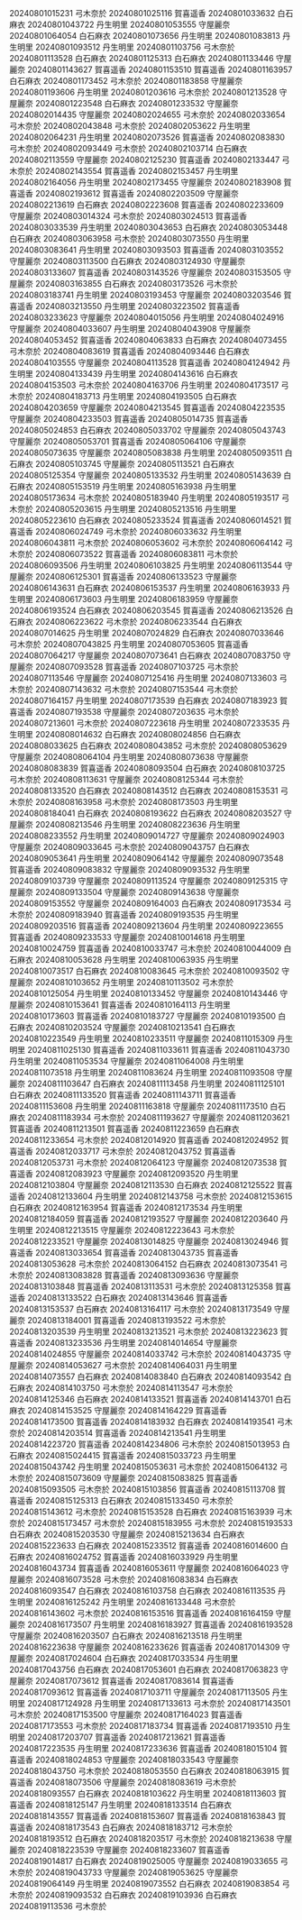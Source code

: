 20240801015231 弓木奈於
20240801025116 賀喜遥香
20240801033632 白石麻衣
20240801043722 丹生明里
20240801053555 守屋麗奈
20240801064054 白石麻衣
20240801073656 丹生明里
20240801083813 丹生明里
20240801093512 丹生明里
20240801103756 弓木奈於
20240801113528 白石麻衣
20240801125313 白石麻衣
20240801133446 守屋麗奈
20240801143627 賀喜遥香
20240801153510 賀喜遥香
20240801163957 白石麻衣
20240801173452 弓木奈於
20240801183858 守屋麗奈
20240801193606 丹生明里
20240801203616 弓木奈於
20240801213528 守屋麗奈
20240801223548 白石麻衣
20240801233532 守屋麗奈
20240802014435 守屋麗奈
20240802024655 弓木奈於
20240802033654 弓木奈於
20240802043848 弓木奈於
20240802053622 丹生明里
20240802064231 丹生明里
20240802073526 賀喜遥香
20240802083830 弓木奈於
20240802093449 弓木奈於
20240802103714 白石麻衣
20240802113559 守屋麗奈
20240802125230 賀喜遥香
20240802133447 弓木奈於
20240802143554 賀喜遥香
20240802153457 丹生明里
20240802164056 丹生明里
20240802173455 守屋麗奈
20240802183908 賀喜遥香
20240802193612 賀喜遥香
20240802203509 守屋麗奈
20240802213619 白石麻衣
20240802223608 賀喜遥香
20240802233609 守屋麗奈
20240803014324 弓木奈於
20240803024513 賀喜遥香
20240803033539 丹生明里
20240803043653 白石麻衣
20240803053448 白石麻衣
20240803063958 弓木奈於
20240803073550 丹生明里
20240803083641 丹生明里
20240803093503 賀喜遥香
20240803103552 守屋麗奈
20240803113500 白石麻衣
20240803124930 守屋麗奈
20240803133607 賀喜遥香
20240803143526 守屋麗奈
20240803153505 守屋麗奈
20240803163855 白石麻衣
20240803173526 弓木奈於
20240803183741 丹生明里
20240803193453 守屋麗奈
20240803203546 賀喜遥香
20240803213550 丹生明里
20240803223502 賀喜遥香
20240803233623 守屋麗奈
20240804015056 丹生明里
20240804024916 守屋麗奈
20240804033607 丹生明里
20240804043908 守屋麗奈
20240804053452 賀喜遥香
20240804063833 白石麻衣
20240804073455 弓木奈於
20240804083619 賀喜遥香
20240804093446 白石麻衣
20240804103555 守屋麗奈
20240804113528 賀喜遥香
20240804124942 丹生明里
20240804133439 丹生明里
20240804143616 白石麻衣
20240804153503 弓木奈於
20240804163706 丹生明里
20240804173517 弓木奈於
20240804183713 丹生明里
20240804193505 白石麻衣
20240804203659 守屋麗奈
20240804213545 賀喜遥香
20240804223535 守屋麗奈
20240804233503 賀喜遥香
20240805014735 賀喜遥香
20240805024853 白石麻衣
20240805033702 守屋麗奈
20240805043743 守屋麗奈
20240805053701 賀喜遥香
20240805064106 守屋麗奈
20240805073635 守屋麗奈
20240805083838 丹生明里
20240805093511 白石麻衣
20240805103745 守屋麗奈
20240805113521 白石麻衣
20240805125354 守屋麗奈
20240805133532 丹生明里
20240805143639 白石麻衣
20240805153519 丹生明里
20240805163938 丹生明里
20240805173634 弓木奈於
20240805183940 丹生明里
20240805193517 弓木奈於
20240805203615 丹生明里
20240805213516 丹生明里
20240805223610 白石麻衣
20240805233524 賀喜遥香
20240806014521 賀喜遥香
20240806024749 弓木奈於
20240806033632 丹生明里
20240806043811 弓木奈於
20240806053602 弓木奈於
20240806064142 弓木奈於
20240806073522 賀喜遥香
20240806083811 弓木奈於
20240806093506 丹生明里
20240806103825 丹生明里
20240806113544 守屋麗奈
20240806125301 賀喜遥香
20240806133523 守屋麗奈
20240806143631 白石麻衣
20240806153537 丹生明里
20240806163933 丹生明里
20240806173603 丹生明里
20240806183959 守屋麗奈
20240806193524 白石麻衣
20240806203545 賀喜遥香
20240806213526 白石麻衣
20240806223622 弓木奈於
20240806233544 白石麻衣
20240807014625 丹生明里
20240807024829 白石麻衣
20240807033646 弓木奈於
20240807043825 丹生明里
20240807053605 賀喜遥香
20240807064217 守屋麗奈
20240807073641 白石麻衣
20240807083750 守屋麗奈
20240807093528 賀喜遥香
20240807103725 弓木奈於
20240807113546 守屋麗奈
20240807125416 丹生明里
20240807133603 弓木奈於
20240807143632 弓木奈於
20240807153544 弓木奈於
20240807164157 丹生明里
20240807173539 白石麻衣
20240807183923 賀喜遥香
20240807193538 守屋麗奈
20240807203635 弓木奈於
20240807213601 弓木奈於
20240807223618 丹生明里
20240807233535 丹生明里
20240808014632 白石麻衣
20240808024856 白石麻衣
20240808033625 白石麻衣
20240808043852 弓木奈於
20240808053629 守屋麗奈
20240808064104 丹生明里
20240808073638 守屋麗奈
20240808083839 賀喜遥香
20240808093504 白石麻衣
20240808103725 弓木奈於
20240808113631 守屋麗奈
20240808125344 弓木奈於
20240808133520 白石麻衣
20240808143512 白石麻衣
20240808153531 弓木奈於
20240808163958 弓木奈於
20240808173503 丹生明里
20240808184041 白石麻衣
20240808193622 白石麻衣
20240808203527 守屋麗奈
20240808213546 丹生明里
20240808223636 丹生明里
20240808233552 丹生明里
20240809014727 守屋麗奈
20240809024903 守屋麗奈
20240809033645 弓木奈於
20240809043757 白石麻衣
20240809053641 丹生明里
20240809064142 守屋麗奈
20240809073548 賀喜遥香
20240809083832 守屋麗奈
20240809093532 丹生明里
20240809103739 守屋麗奈
20240809113524 守屋麗奈
20240809125315 守屋麗奈
20240809133504 守屋麗奈
20240809143638 守屋麗奈
20240809153552 守屋麗奈
20240809164003 白石麻衣
20240809173534 弓木奈於
20240809183940 賀喜遥香
20240809193535 丹生明里
20240809203516 賀喜遥香
20240809213604 丹生明里
20240809223655 賀喜遥香
20240809233533 守屋麗奈
20240810014618 丹生明里
20240810024759 賀喜遥香
20240810033747 弓木奈於
20240810044009 白石麻衣
20240810053628 丹生明里
20240810063935 丹生明里
20240810073517 白石麻衣
20240810083645 弓木奈於
20240810093502 守屋麗奈
20240810103652 丹生明里
20240810113502 弓木奈於
20240810125054 丹生明里
20240810133452 守屋麗奈
20240810143446 守屋麗奈
20240810153641 賀喜遥香
20240810164113 丹生明里
20240810173603 賀喜遥香
20240810183727 守屋麗奈
20240810193500 白石麻衣
20240810203524 守屋麗奈
20240810213541 白石麻衣
20240810223549 丹生明里
20240810233511 守屋麗奈
20240811015309 丹生明里
20240811025130 賀喜遥香
20240811033611 賀喜遥香
20240811043730 丹生明里
20240811053534 守屋麗奈
20240811064008 丹生明里
20240811073518 丹生明里
20240811083624 丹生明里
20240811093508 守屋麗奈
20240811103647 白石麻衣
20240811113458 丹生明里
20240811125101 白石麻衣
20240811133520 賀喜遥香
20240811143711 賀喜遥香
20240811153608 丹生明里
20240811163818 守屋麗奈
20240811173510 白石麻衣
20240811183934 弓木奈於
20240811193627 守屋麗奈
20240811203621 賀喜遥香
20240811213501 賀喜遥香
20240811223659 白石麻衣
20240811233654 弓木奈於
20240812014920 賀喜遥香
20240812024952 賀喜遥香
20240812033717 弓木奈於
20240812043752 賀喜遥香
20240812053731 弓木奈於
20240812064123 守屋麗奈
20240812073538 賀喜遥香
20240812083923 守屋麗奈
20240812093520 丹生明里
20240812103804 守屋麗奈
20240812113530 白石麻衣
20240812125522 賀喜遥香
20240812133604 丹生明里
20240812143758 弓木奈於
20240812153615 白石麻衣
20240812163954 賀喜遥香
20240812173534 丹生明里
20240812184059 賀喜遥香
20240812193527 守屋麗奈
20240812203640 丹生明里
20240812213515 守屋麗奈
20240812223643 弓木奈於
20240812233521 守屋麗奈
20240813014825 守屋麗奈
20240813024946 賀喜遥香
20240813033654 賀喜遥香
20240813043735 賀喜遥香
20240813053628 弓木奈於
20240813064152 白石麻衣
20240813073541 弓木奈於
20240813083828 賀喜遥香
20240813093636 守屋麗奈
20240813103848 賀喜遥香
20240813113531 弓木奈於
20240813125358 賀喜遥香
20240813133522 白石麻衣
20240813143646 賀喜遥香
20240813153537 白石麻衣
20240813164117 弓木奈於
20240813173549 守屋麗奈
20240813184001 賀喜遥香
20240813193522 弓木奈於
20240813203539 丹生明里
20240813213521 弓木奈於
20240813223623 賀喜遥香
20240813233536 丹生明里
20240814014654 守屋麗奈
20240814024855 守屋麗奈
20240814033742 弓木奈於
20240814043735 守屋麗奈
20240814053627 弓木奈於
20240814064031 丹生明里
20240814073557 白石麻衣
20240814083840 白石麻衣
20240814093542 白石麻衣
20240814103750 弓木奈於
20240814113547 弓木奈於
20240814125346 白石麻衣
20240814133521 賀喜遥香
20240814143701 白石麻衣
20240814153525 守屋麗奈
20240814164229 賀喜遥香
20240814173500 賀喜遥香
20240814183932 白石麻衣
20240814193541 弓木奈於
20240814203514 賀喜遥香
20240814213541 丹生明里
20240814223720 賀喜遥香
20240814234806 弓木奈於
20240815013953 白石麻衣
20240815024415 賀喜遥香
20240815033723 丹生明里
20240815043742 丹生明里
20240815053631 弓木奈於
20240815064132 弓木奈於
20240815073609 守屋麗奈
20240815083825 賀喜遥香
20240815093505 弓木奈於
20240815103856 賀喜遥香
20240815113708 賀喜遥香
20240815125313 白石麻衣
20240815133450 弓木奈於
20240815143612 弓木奈於
20240815153528 白石麻衣
20240815163939 弓木奈於
20240815173457 弓木奈於
20240815183955 弓木奈於
20240815193533 白石麻衣
20240815203530 守屋麗奈
20240815213634 白石麻衣
20240815223633 白石麻衣
20240815233512 賀喜遥香
20240816014600 白石麻衣
20240816024752 賀喜遥香
20240816033929 丹生明里
20240816043734 賀喜遥香
20240816053611 守屋麗奈
20240816064023 守屋麗奈
20240816073528 弓木奈於
20240816083834 白石麻衣
20240816093547 白石麻衣
20240816103758 白石麻衣
20240816113535 丹生明里
20240816125242 丹生明里
20240816133448 弓木奈於
20240816143602 弓木奈於
20240816153516 賀喜遥香
20240816164159 守屋麗奈
20240816173507 丹生明里
20240816183927 賀喜遥香
20240816193528 守屋麗奈
20240816203507 白石麻衣
20240816213518 丹生明里
20240816223638 守屋麗奈
20240816233626 賀喜遥香
20240817014309 守屋麗奈
20240817024604 白石麻衣
20240817033534 丹生明里
20240817043756 白石麻衣
20240817053601 白石麻衣
20240817063823 守屋麗奈
20240817073612 賀喜遥香
20240817083614 賀喜遥香
20240817093612 賀喜遥香
20240817103711 守屋麗奈
20240817113505 丹生明里
20240817124928 丹生明里
20240817133613 弓木奈於
20240817143501 弓木奈於
20240817153500 守屋麗奈
20240817164023 賀喜遥香
20240817173553 弓木奈於
20240817183734 賀喜遥香
20240817193510 丹生明里
20240817203707 賀喜遥香
20240817213621 賀喜遥香
20240817223535 丹生明里
20240817233636 賀喜遥香
20240818015104 賀喜遥香
20240818024853 守屋麗奈
20240818033543 守屋麗奈
20240818043750 弓木奈於
20240818053550 白石麻衣
20240818063915 賀喜遥香
20240818073506 守屋麗奈
20240818083619 弓木奈於
20240818093557 白石麻衣
20240818103622 丹生明里
20240818113603 賀喜遥香
20240818125147 丹生明里
20240818133514 白石麻衣
20240818143557 賀喜遥香
20240818153607 賀喜遥香
20240818163843 賀喜遥香
20240818173543 白石麻衣
20240818183712 弓木奈於
20240818193512 白石麻衣
20240818203517 弓木奈於
20240818213638 守屋麗奈
20240818223539 守屋麗奈
20240818233607 賀喜遥香
20240819014817 白石麻衣
20240819025005 守屋麗奈
20240819033655 弓木奈於
20240819043733 守屋麗奈
20240819053625 守屋麗奈
20240819064149 丹生明里
20240819073552 白石麻衣
20240819083854 弓木奈於
20240819093532 白石麻衣
20240819103936 白石麻衣
20240819113536 弓木奈於
